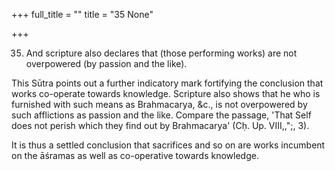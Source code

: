 +++
full_title = ""
title = "35 None"

+++




35. And scripture also declares that (those performing works) are not overpowered (by passion and the like).

This Sūtra points out a further indicatory mark fortifying the conclusion that works co-operate towards knowledge. Scripture also shows that he who is furnished with such means as Brahmacarya, &c., is not overpowered by such afflictions as passion and the like. Compare the passage, 'That Self does not perish which they find out by Brahmacarya' (Cḥ. Up. VIII,,";, 3).

It is thus a settled conclusion that sacrifices and so on are works incumbent on the āśramas as well as co-operative towards knowledge.

